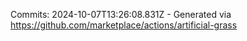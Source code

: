 Commits: 2024-10-07T13:26:08.831Z - Generated via https://github.com/marketplace/actions/artificial-grass
<br>
